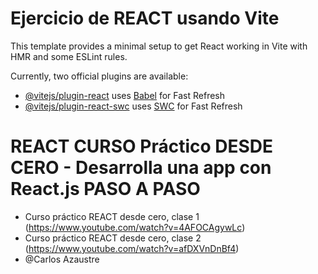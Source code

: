 # Ejercicio de REACT usando Vite 

This template provides a minimal setup to get React working in Vite with HMR and some ESLint rules.

Currently, two official plugins are available:

- [@vitejs/plugin-react](https://github.com/vitejs/vite-plugin-react/blob/main/packages/plugin-react/README.md) uses [Babel](https://babeljs.io/) for Fast Refresh
- [@vitejs/plugin-react-swc](https://github.com/vitejs/vite-plugin-react-swc) uses [SWC](https://swc.rs/) for Fast Refresh



# REACT CURSO Práctico DESDE CERO - Desarrolla una app con React.js PASO A PASO
- Curso práctico REACT desde cero, clase 1 (https://www.youtube.com/watch?v=4AFOCAgywLc)
- Curso práctico REACT desde cero, clase 2 (https://www.youtube.com/watch?v=afDXVnDnBf4)
- @Carlos Azaustre